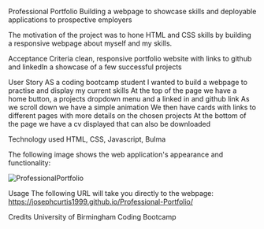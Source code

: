 Professional Portfolio
Building a webpage to showcase skills and deployable applications to prospective employers

The motivation of the project was to hone HTML and CSS skills by building a responsive webpage about myself and my skills.


Acceptance Criteria
clean, responsive portfolio website with links to github and linkedIn
a showcase of a few successful projects

User Story
AS a coding bootcamp student
I wanted to build a webpage to practise and display my current skills
At the top of the page we have a home button, a projects dropdown menu and a linked in and github link
As we scroll down we have a simple animation
We then have cards with links to different pages with more details on the chosen projects
At the bottom of the page we have a cv displayed that can also be downloaded

Technology used
HTML, CSS, Javascript, Bulma

The following image shows the web application's appearance and functionality:

![ProfessionalPortfolio](https://user-images.githubusercontent.com/94229291/154822591-f4257655-ddd5-42ab-b2f1-7872731bb58b.jpg)




Usage
The following URL will take you directly to the webpage: https://josephcurtis1999.github.io/Professional-Portfolio/

Credits
University of Birmingham Coding Bootcamp
